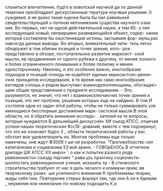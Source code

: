 слохиться впечатление, будто в оовотской научиой ди
по данной тематике преобладают дискуссионные тературе
ноучвые решения. 0 суждевия, в ие
дкако такая оценка была бы нал
равильной
свидетельствующей о полном непонимзнии существа научного озна
ния. Во-первых, нет ни одной действительной науки, а тем 60- у
лее исследующей новый, непрерывно развивающийся объект, содер-
хание которой составляли бы окостеневшие истины, застывиие фор-
мулы,раз навсегда данные выводы. Во-вторых, внимательный чита-
тель легко обнаружит в том обилии позиций и точек зрения, кото-
рое представлено в обзоре, поступательное развитие марксист-
ской мысли, ев продвижение от одного рубежа к другому, от менее
полного и более ограниченного понимания к более полному и менее
одностороннему. Наконец, и это особенно важно, иногообразие
подходов и позиций отнюдь не кодеблет единых марксистско-денин-
ских принципов исследования, в то время как само иногообразие
взглядов сплошь и рядом выступает взаинодополняющимы, обогащае>
щим общие представления о предмете исследования. -
Это, разумеется, не значит, что нет / взаимоисключаючих
точек зрения и позиций, что нет проблем, решение которых еще
не найдено. В том И состояла одна из задач этой работы, чтобы
не только суммировать ухе имеющиеся бесспорные достижения марк-
систской мысли В этой области, но й обратить внимание исследо- .
зателей на те вопросы, которые нуждаются В дальнейшей дискуссия»
ХИ съезд КПСС, отыечая успехи наших теоретических #сс18-
дований, вместе с тем подчеркнул, что это не означает будто 3 _
области теоретической работы у вас обстоит вое удовлетворить
но. Многие проблемы еще только намечены, онв ждут ©3008 т ыи
ой разработки. "Противоборство сил капитализма и социализма 53
вой арене, - ГОВОрЕлОСь В отчетном докладе ШК КПСС ХХ
миро» '. о как и попытки разного рода ревязиокисто»
съезду партий» ^ рава цть практику соцязлисти-
ыхолостать революционное учение, исказить тр -
В стического строительства требуют от нас я даль
ческого и коммуни орим, вв творческому развх-
ше усиленного внимания К проблемемы теории, жиды себя
тию. Повторение стерых формул там, где они А он я  бдемам _
неумение или нежелание по-новому подходить К р
